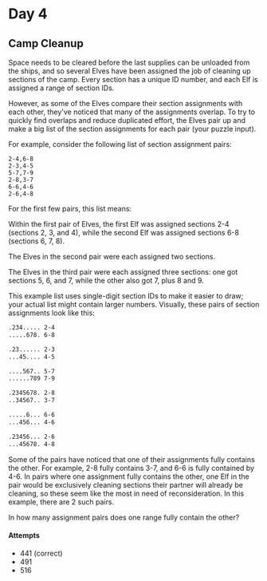 # Day 4

## Camp Cleanup

Space needs to be cleared before the last supplies can be unloaded from the ships, and so several Elves
have been assigned the job of cleaning up sections of the camp. Every section has a unique ID number,
and each Elf is assigned a range of section IDs.

However, as some of the Elves compare their section assignments with each other, they've noticed that many
of the assignments overlap. To try to quickly find overlaps and reduce duplicated effort, the Elves pair
up and make a big list of the section assignments for each pair (your puzzle input).

For example, consider the following list of section assignment pairs:

```dotenv
2-4,6-8
2-3,4-5
5-7,7-9
2-8,3-7
6-6,4-6
2-6,4-8
```

For the first few pairs, this list means:

Within the first pair of Elves, the first Elf was assigned sections 2-4 (sections 2, 3, and 4), while the
second Elf was assigned sections 6-8 (sections 6, 7, 8).

The Elves in the second pair were each assigned two sections.

The Elves in the third pair were each assigned three sections: one got sections 5, 6, and 7, while the
other also got 7, plus 8 and 9.

This example list uses single-digit section IDs to make it easier to draw; your actual list might contain
larger numbers. Visually, these pairs of section assignments look like this:

```bash
.234..... 2-4
.....678. 6-8

.23...... 2-3
...45.... 4-5

....567.. 5-7
......789 7-9

.2345678. 2-8
..34567.. 3-7

.....6... 6-6
...456... 4-6

.23456... 2-6
...45678. 4-8
```

Some of the pairs have noticed that one of their assignments fully contains the other. For example, 2-8 fully
contains 3-7, and 6-6 is fully contained by 4-6. In pairs where one assignment fully contains the other, one
Elf in the pair would be exclusively cleaning sections their partner will already be cleaning, so these seem
like the most in need of reconsideration. In this example, there are 2 such pairs.

In how many assignment pairs does one range fully contain the other?

#### Attempts

- 441 (correct)
- 491
- 516
